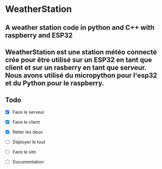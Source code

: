 # WeatherStation
A weather station code in python and C++ with raspberry and ESP32
---

WeatherStation est une station météo connecté crée pour être utilisé sur un ESP32 en tant que client et sur un rasberry en tant que serveur.
Nous avons utilisé du micropython pour l'esp32 et du Python pour le raspberry.
---
## Todo

- [x] Faire le serveur
- [x] Faire le client
- [x] Relier les deux
- [ ] Déployer le tout
- [ ] Faire le site
- [ ] Documentation
 
